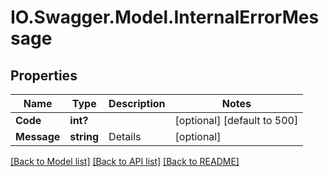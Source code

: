 # IO.Swagger.Model.InternalErrorMessage
## Properties

Name | Type | Description | Notes
------------ | ------------- | ------------- | -------------
**Code** | **int?** |  | [optional] [default to 500]
**Message** | **string** | Details | [optional] 

[[Back to Model list]](../README.md#documentation-for-models) [[Back to API list]](../README.md#documentation-for-api-endpoints) [[Back to README]](../README.md)

